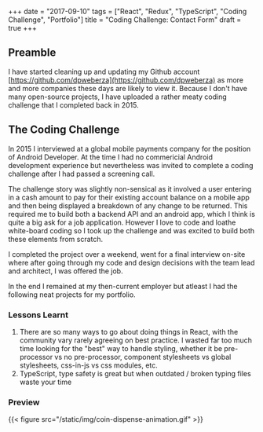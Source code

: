 +++
date = "2017-09-10"
tags = ["React", "Redux", "TypeScript", "Coding Challenge", "Portfolio"]
title = "Coding Challenge: Contact Form"
draft = true
+++

## Preamble
I have started cleaning up and updating my Github account [https://github.com/dpweberza](https://github.com/dpweberza) as more and more companies these days are likely to view it.
Because I don't have many open-source projects, I have uploaded a rather meaty coding challenge that I completed back in 2015.

## The Coding Challenge
In 2015 I interviewed at a global mobile payments company for the position of Android Developer.
At the time I had no commericial Android development experience but nevertheless was invited to complete a coding challenge after I had passed a screening call.

The challenge story was slightly non-sensical as it involved a user entering in a cash amount to pay for their existing account balance on a mobile app and then being displayed a breakdown of any change to be returned.
This required me to build both a backend API and an android app, which I think is quite a big ask for a job application. However I love to code and loathe white-board coding so I took up the challenge and was excited to build both these elements from scratch.

I completed the project over a weekend, went for a final interview on-site where after going through my code and design decisions with the team lead and architect, I was offered the job.

In the end I remained at my then-current employer but atleast I had the following neat projects for my portfolio.



### Lessons Learnt
1. There are so many ways to go about doing things in React, with the community vary rarely agreeing on best practice. I wasted far too much time looking for the "best" way to handle styling, whether it be pre-processor vs no pre-processor, component stylesheets vs global stylesheets, css-in-js vs css modules, etc.
2. TypeScript, type safety is great but when outdated / broken typing files waste your time


### Preview
{{< figure src="/static/img/coin-dispense-animation.gif" >}}